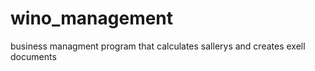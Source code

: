 # wino_management

business managment program that calculates sallerys and creates exell documents 
